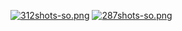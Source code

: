 [![312shots-so.png](https://i.postimg.cc/Cx6KhjBV/312shots-so.png)](https://postimg.cc/gx8p4LHM)
[![287shots-so.png](https://i.postimg.cc/SRqSTd5c/287shots-so.png)](https://postimg.cc/qhbHgsp7)
